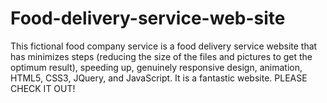 # Food-delivery-service-web-site
This fictional food company service is a food delivery service website that has minimizes steps (reducing the size of the files and pictures to get the optimum result), speeding up, genuinely responsive design, animation, HTML5, CSS3, JQuery, and JavaScript. It is a fantastic website. PLEASE CHECK IT OUT!
